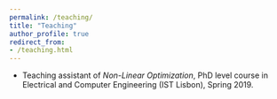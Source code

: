 ```yaml
---
permalink: /teaching/
title: "Teaching"
author_profile: true
redirect_from: 
- /teaching.html
---
```

- Teaching assistant of *Non-Linear Optimization*, PhD level course in Electrical and Computer Engineering (IST Lisbon), Spring 2019.
